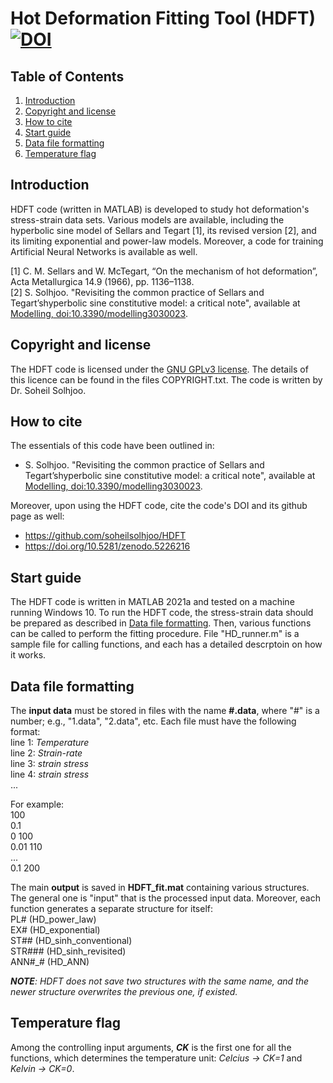 # Hot Deformation Fitting Tool (HDFT) [![DOI](https://zenodo.org/badge/DOI/10.5281/zenodo.5226216.svg)](https://doi.org/10.5281/zenodo.5226216)

## Table of Contents
1. [Introduction](#introduction)
2. [Copyright and license](#copyright-and-license)
3. [How to cite](#how-to-cite)
4. [Start guide](#start-guide)
5. [Data file formatting](#data-file-formatting)
6. [Temperature flag](#temperature-flag)

## Introduction
HDFT code (written in MATLAB) is developed to study hot deformation's stress-strain data sets. Various models are available, including the hyperbolic sine model of Sellars and Tegart [1], its revised version [2], and its limiting exponential and power-law models. Moreover, a code for training Artificial Neural Networks is available as well.

[1] C. M. Sellars and W. McTegart, “On the mechanism of hot deformation”, Acta Metallurgica 14.9 (1966), pp. 1136–1138.
<br />[2] S. Solhjoo. "Revisiting the common practice of Sellars and Tegart’shyperbolic sine constitutive model: a critical note", available at [Modelling, doi:10.3390/modelling3030023](https://doi.org/10.3390/modelling3030023).

## Copyright and license
The HDFT code is licensed under the [GNU GPLv3 license](https://choosealicense.com/licenses/gpl-3.0/). The details of this licence can be found in the files COPYRIGHT.txt. The code is written by Dr. Soheil Solhjoo.

## How to cite
The essentials of this code have been outlined in:
- S. Solhjoo. "Revisiting the common practice of Sellars and Tegart’shyperbolic sine constitutive model: a critical note", available at [Modelling, doi:10.3390/modelling3030023](https://doi.org/10.3390/modelling3030023).

Moreover, upon using the HDFT code, cite the code's DOI and its github page as well:
- https://github.com/soheilsolhjoo/HDFT
- https://doi.org/10.5281/zenodo.5226216

## Start guide
The HDFT code is written in MATLAB 2021a and tested on a machine running Windows 10.
To run the HDFT code, the stress-strain data should be prepared as described in [Data file formatting](#Data-file-formatting). Then, various functions can be called to perform the fitting procedure. File "HD_runner.m" is a sample file for calling functions, and each has a detailed descrptoin on how it works.

## Data file formatting
The **input data** must be stored in files with the name **#.data**, where "#" is a number; e.g., "1.data", "2.data", etc. Each file must have the following format:
<br />line 1: *Temperature*
<br />line 2: *Strain-rate*
<br />line 3: *strain   stress*
<br />line 4: *strain   stress*
<br />  ...

For example:
<br />100
<br />0.1
<br />0	100
<br />0.01	110
<br />  ...
<br />0.1	200

The main **output** is saved in **HDFT_fit.mat** containing various structures. The general one is "input" that is the processed input data. Moreover, each function generates a separate structure for itself:
<br />PL# (HD_power_law)
<br />EX# (HD_exponential)
<br />ST## (HD_sinh_conventional)
<br />STR### (HD_sinh_revisited)
<br />ANN#_# (HD_ANN)

***NOTE**: HDFT does not save two structures with the same name, and the newer structure overwrites the previous one, if existed.*

## Temperature flag
Among the controlling input arguments, ***CK*** is the first one for all the functions, which determines the temperature unit: *Celcius -> CK=1* and *Kelvin -> CK=0*.

